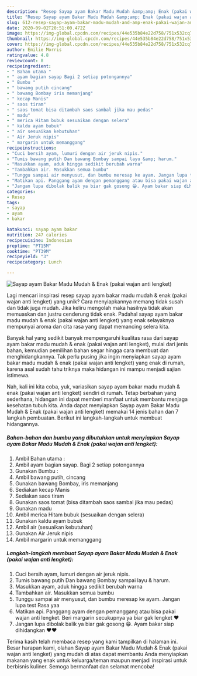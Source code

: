 ```yaml
---
description: "Resep Sayap ayam Bakar Madu Mudah &amp;amp; Enak (pakai wajan anti lengket), Lezat Sekali"
title: "Resep Sayap ayam Bakar Madu Mudah &amp;amp; Enak (pakai wajan anti lengket), Lezat Sekali"
slug: 612-resep-sayap-ayam-bakar-madu-mudah-and-amp-enak-pakai-wajan-anti-lengket-lezat-sekali
date: 2020-09-02T20:51:00.472Z
image: https://img-global.cpcdn.com/recipes/44e535b84e22d758/751x532cq70/sayap-ayam-bakar-madu-mudah-enak-pakai-wajan-anti-lengket-foto-resep-utama.jpg
thumbnail: https://img-global.cpcdn.com/recipes/44e535b84e22d758/751x532cq70/sayap-ayam-bakar-madu-mudah-enak-pakai-wajan-anti-lengket-foto-resep-utama.jpg
cover: https://img-global.cpcdn.com/recipes/44e535b84e22d758/751x532cq70/sayap-ayam-bakar-madu-mudah-enak-pakai-wajan-anti-lengket-foto-resep-utama.jpg
author: Emilie Morris
ratingvalue: 4.8
reviewcount: 8
recipeingredient:
- " Bahan utama "
- " ayam bagian sayap Bagi 2 setiap potongannya"
- " Bumbu "
- " bawang putih cincang"
- " bawang Bombay iris memanjang"
- " kecap Manis"
- " saos tiram"
- " saos tomat bisa ditambah saos sambal jika mau pedas"
- " madu"
- " merica Hitam bubuk sesuaikan dengan selera"
- " kaldu ayam bubuk"
- " air sesuaikan kebutuhan"
- " Air Jeruk nipis"
- " margarin untuk memanggang"
recipeinstructions:
- "Cuci bersih ayam, lumuri dengan air jeruk nipis."
- "Tumis bawang putih Dan bawang Bombay sampai layu &amp; harum."
- "Masukkan ayam, aduk hingga sedikit berubah warna"
- "Tambahkan air. Masukkan semua bumbu"
- "Tunggu sampai air menyusut, dan bumbu meresap ke ayam. Jangan lupa test Rasa yaa"
- "Matikan api. Panggang ayam dengan pemanggang atau bisa pakai wajan anti lengket. Beri margarin secukupnya ya biar gak lengket ❤️"
- "Jangan lupa dibolak balik ya biar gak gosong 😁. Ayam bakar siap dihidangkan ❤️❤️"
categories:
- Resep
tags:
- sayap
- ayam
- bakar

katakunci: sayap ayam bakar 
nutrition: 247 calories
recipecuisine: Indonesian
preptime: "PT15M"
cooktime: "PT39M"
recipeyield: "3"
recipecategory: Lunch

---
```



![Sayap ayam Bakar Madu Mudah &amp; Enak (pakai wajan anti lengket)](https://img-global.cpcdn.com/recipes/44e535b84e22d758/751x532cq70/sayap-ayam-bakar-madu-mudah-enak-pakai-wajan-anti-lengket-foto-resep-utama.jpg)

Lagi mencari inspirasi resep sayap ayam bakar madu mudah &amp; enak (pakai wajan anti lengket) yang unik? Cara menyiapkannya memang tidak susah dan tidak juga mudah. Jika keliru mengolah maka hasilnya tidak akan memuaskan dan justru cenderung tidak enak. Padahal sayap ayam bakar madu mudah &amp; enak (pakai wajan anti lengket) yang enak selayaknya mempunyai aroma dan cita rasa yang dapat memancing selera kita.



Banyak hal yang sedikit banyak mempengaruhi kualitas rasa dari sayap ayam bakar madu mudah &amp; enak (pakai wajan anti lengket), mulai dari jenis bahan, kemudian pemilihan bahan segar hingga cara membuat dan menghidangkannya. Tak perlu pusing jika ingin menyiapkan sayap ayam bakar madu mudah &amp; enak (pakai wajan anti lengket) yang enak di rumah, karena asal sudah tahu triknya maka hidangan ini mampu menjadi sajian istimewa.


Nah, kali ini kita coba, yuk, variasikan sayap ayam bakar madu mudah &amp; enak (pakai wajan anti lengket) sendiri di rumah. Tetap berbahan yang sederhana, hidangan ini dapat memberi manfaat untuk membantu menjaga kesehatan tubuh kita. Anda dapat menyiapkan Sayap ayam Bakar Madu Mudah &amp; Enak (pakai wajan anti lengket) memakai 14 jenis bahan dan 7 langkah pembuatan. Berikut ini langkah-langkah untuk membuat hidangannya.

<!--inarticleads1-->

##### Bahan-bahan dan bumbu yang dibutuhkan untuk menyiapkan Sayap ayam Bakar Madu Mudah &amp; Enak (pakai wajan anti lengket):

1. Ambil  Bahan utama :
1. Ambil  ayam bagian sayap. Bagi 2 setiap potongannya
1. Gunakan  Bumbu :
1. Ambil  bawang putih, cincang
1. Gunakan  bawang Bombay, iris memanjang
1. Sediakan  kecap Manis
1. Sediakan  saos tiram
1. Gunakan  saos tomat (bisa ditambah saos sambal jika mau pedas)
1. Gunakan  madu
1. Ambil  merica Hitam bubuk (sesuaikan dengan selera)
1. Gunakan  kaldu ayam bubuk
1. Ambil  air (sesuaikan kebutuhan)
1. Gunakan  Air Jeruk nipis
1. Ambil  margarin untuk memanggang




<!--inarticleads2-->

##### Langkah-langkah membuat Sayap ayam Bakar Madu Mudah &amp; Enak (pakai wajan anti lengket):

1. Cuci bersih ayam, lumuri dengan air jeruk nipis.
1. Tumis bawang putih Dan bawang Bombay sampai layu &amp; harum.
1. Masukkan ayam, aduk hingga sedikit berubah warna
1. Tambahkan air. Masukkan semua bumbu
1. Tunggu sampai air menyusut, dan bumbu meresap ke ayam. Jangan lupa test Rasa yaa
1. Matikan api. Panggang ayam dengan pemanggang atau bisa pakai wajan anti lengket. Beri margarin secukupnya ya biar gak lengket ❤️
1. Jangan lupa dibolak balik ya biar gak gosong 😁. Ayam bakar siap dihidangkan ❤️❤️




Terima kasih telah membaca resep yang kami tampilkan di halaman ini. Besar harapan kami, olahan Sayap ayam Bakar Madu Mudah &amp; Enak (pakai wajan anti lengket) yang mudah di atas dapat membantu Anda menyiapkan makanan yang enak untuk keluarga/teman maupun menjadi inspirasi untuk berbisnis kuliner. Semoga bermanfaat dan selamat mencoba!
